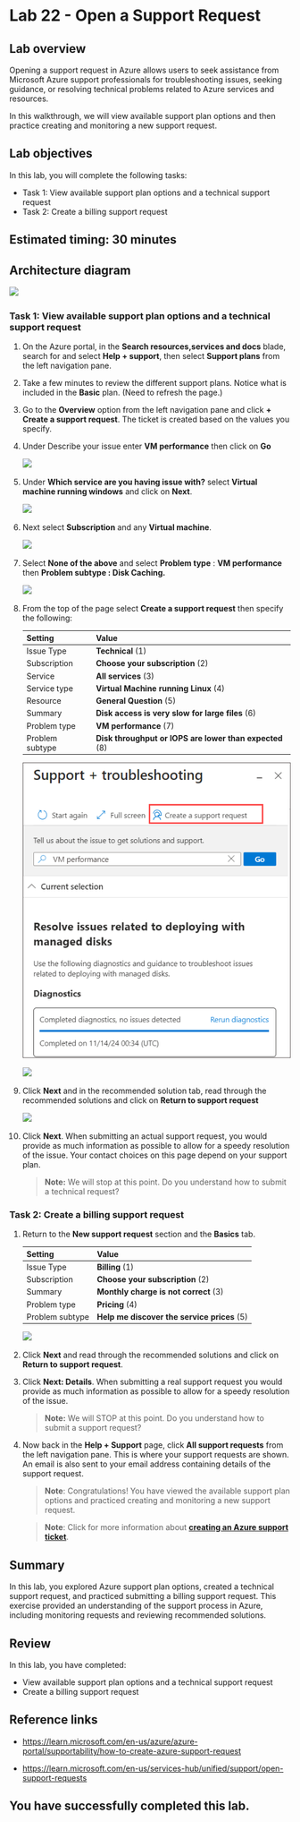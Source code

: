 # Lab 22 - Open a Support Request

## Lab overview


Opening a support request in Azure allows users to seek assistance from Microsoft Azure support professionals for troubleshooting issues, seeking guidance, or resolving technical problems related to Azure services and resources.

In this walkthrough, we will view available support plan options and then practice creating and monitoring a new support request.

## Lab objectives

In this lab, you will complete the following tasks:

+ Task 1: View available support plan options and a technical support request
+ Task 2: Create a billing support request
  
## Estimated timing: 30 minutes

## Architecture diagram

![](../images/az900lab22.png)

### Task 1: View available support plan options and a technical support request

1. On the Azure portal, in the  **Search resources,services and docs** blade, search for and select **Help + support**, then select **Support plans** from the left navigation pane.

1. Take a few minutes to review the different support plans. Notice what is included in the **Basic** plan. (Need to refresh the page.)

1. Go to the **Overview** option from the left navigation pane and click **+ Create a support request**. The ticket is created based on the values you specify. 

1. Under Describe your issue enter **VM performance** then click on **Go**

    ![](../images/lab04-image13.png)
   
1. Under **Which service are you having issue with?** select **Virtual machine running windows** and click on **Next**.

     ![](../images/lab04-image14.png)
   
1. Next select **Subscription** and any **Virtual machine**.

    ![](../images/lab04-image15.png)

1. Select **None of the above** and select **Problem type** : **VM performance** then **Problem subtype : Disk Caching.**

   ![](../images/lab04-image16.png)

1. From the top of the page select **Create a support request** then specify the following:
     
    | Setting | Value|
    |----|--------|
    | Issue Type| **Technical** (1) |
    | Subscription | **Choose your subscription** (2) |
    | Service | **All services** (3) |
    | Service type | **Virtual Machine running Linux** (4) |
    | Resource | **General Question** (5)|
    | Summary | **Disk access is very slow for large files** (6) |
    | Problem type | **VM performance** (7) |
    | Problem subtype | **Disk throughput or IOPS are lower than expected** (8) |    

    ![](../images/support1.png)
   
    ![](../images/lab22-image3.png)

1. Click **Next** and in the recommended solution tab, read through the recommended solutions and click on **Return to support request**

   ![](../images/lab22-image2.png)

1. Click **Next**. When submitting an actual support request, you would provide as much information as possible to allow for a speedy resolution of the issue. Your contact choices on this page depend on your support plan. 

    >**Note:** We will stop at this point. Do you understand how to submit a technical request?

### Task 2: Create a billing support request

1. Return to the **New support request** section and the **Basics** tab. 

    | Setting | Value|
    |----|--------|
    | Issue Type| **Billing** (1)|
    | Subscription | **Choose your subscription** (2) |
    | Summary | **Monthly charge is not correct** (3)|
    | Problem type | **Pricing** (4)|
    | Problem subtype | **Help me discover the service prices** (5) |    

    ![](../images/lab22-image1.png)

1. Click **Next** and read through the recommended solutions and click on **Return to support request**.

1. Click **Next: Details**.  When submitting a real support request you would provide as much information as possible to allow for a speedy resolution of the issue. 

    >**Note:** We will STOP at this point. Do you understand how to submit a support request?

1. Now back in the **Help + Support** page, click **All support requests** from the left navigation pane. This is where your support requests are shown. An email is also sent to your email address containing details of the support request.

   >**Note**: Congratulations! You have viewed the available support plan options and practiced creating and monitoring a new support request.

   >**Note**: Click for more information about [**creating an Azure support ticket**](https://azure.microsoft.com/en-us/support/create-ticket).

## Summary 

In this lab, you explored Azure support plan options, created a technical support request, and practiced submitting a billing support request. This exercise provided an understanding of the support process in Azure, including monitoring requests and reviewing recommended solutions.

## Review
In this lab, you have completed:

- View available support plan options and a technical support request
- Create a billing support request

## Reference links

- https://learn.microsoft.com/en-us/azure/azure-portal/supportability/how-to-create-azure-support-request
  
- https://learn.microsoft.com/en-us/services-hub/unified/support/open-support-requests
  
## You have successfully completed this lab.
